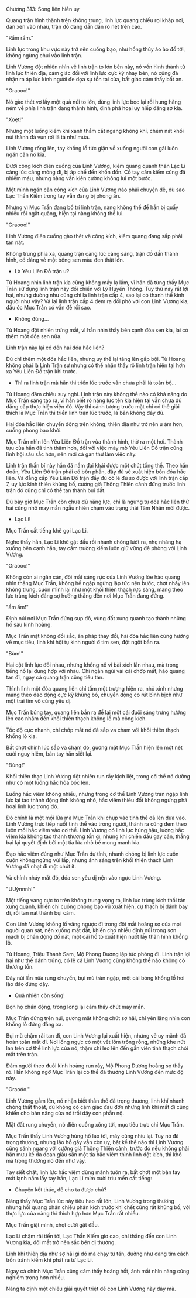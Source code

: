 




Chương 313: Song liên hiển uy


Quang trận hình thành trên không trung, linh lực quang chiếu rọi khắp nơi, đan xen vào nhau, trận đồ đang dần dần rõ nét trên cao.

"Rầm rầm."

Linh lực trong khu vực này trở nên cuồng bạo, như hồng thủy ào ào đổ tới, không ngừng chui vào linh trận.

Linh Vương đột nhiên nhìn về linh trận to lớn bên này, nó vốn hình thành từ linh lực thiên địa, cảm giác đối với linh lực cực kỳ nhạy bén, nó cũng đã nhận ra áp lực kinh người đe dọa sự tồn tại của, bất giác cảm thấy bất an.

"Graooo!"

Nó gào thét vơ lấy một quả núi to lớn, dùng linh lực bọc lại rồi hung hăng ném về phía linh trận đang thành hình, định phá hoại uy hiếp đáng sợ kia.

"Xoẹt!"

Nhưng một luồng kiếm khí xanh thẳm cắt ngang không khí, chém nát khối núi thành đá vụn rơi lả tả như mưa.

Linh Vương rống lên, tay khổng lồ tức giận vỗ xuống người con gái luôn ngăn cản nó kia.

Dưới công kích điên cuồng của Linh Vương, kiếm quang quanh thân Lạc Li càng lúc càng mỏng đi, bị áp chế đến khốn đốn. Cổ tay cầm kiếm cũng đã nhiễm máu, nhưng nàng vẫn kiên cường không lui một bước.

Một mình ngăn cản công kích của Linh Vương nào phải chuyện dễ, dù sao Lạc Thần Kiếm trong tay vẫn đang bị phong ấn.

Nhưng vì Mục Trần đang bố trí linh trận, nàng không thể để hắn bị quấy nhiễu rồi ngắt quãng, hiện tại nàng không thể lui.

"Graooo!"

Linh Vương điên cuồng gào thét và công kích, kiếm quang đang sắp phải tan nát.

Không trung phía xa, quang trận càng lúc càng sáng, trận đồ dần thành hình, có dáng vẻ một bông sen màu đen thật lớn.

- Là Yêu Liên Đồ trận ư?

Từ Hoang nhìn linh trận kia cũng không mấy lạ lẫm, vì hắn đã từng thấy Mục Trần sử dụng linh trận này đối chiến với Lý Huyền Thông. Tuy thứ này rất lợi hại, nhưng dường như cũng chỉ là linh trận cấp 4, sao lại có thanh thế kinh người như vậy? Vả lại linh trận cấp 4 đem ra đối phó với con Linh Vương kia, đầu óc Mục Trần có vấn đề rồi sao.

- Không đúng...

Từ Hoang đột nhiên trừng mắt, vì hắn nhìn thấy bên cạnh đóa sen kia, lại có thêm một đóa sen nữa.

Linh trận này lại có đến hai đóa hắc liên?

Dù chỉ thêm một đóa hắc liên, nhưng uy thế lại tăng lên gấp bội. Từ Hoang không phải là Linh Trận sư nhưng có thể nhận thấy rõ linh trận hiện tại hơn xa Yêu Liên Đồ trận khi trước.

- Thì ra linh trận mà hắn thi triển lúc trước vẫn chưa phải là toàn bộ...

Từ Hoang đăm chiêu suy nghĩ. Linh trận này không thể nào có khả năng do Mục Trần sáng tạo ra, vì hắn biết rõ năng lực tên kia hiện tại vẫn chưa đủ đẳng cấp thực hiện viện đó. Vậy thì cảnh tượng trước mặt chỉ có thể giải thích là Mục Trần thi triển linh trận lúc trước, là bản không đầy đủ.

Hai đóa hắc liên chuyển động trên không, thiên địa như trở nên u ám hơn, cuồng phong bạo khởi.

Mục Trần nhìn lên Yêu Liên Đồ trận vừa thành hình, thở ra một hơi. Thành tựu của hắn đã tinh thâm hơn, đối với việc mày mò Yêu Liên Đồ trận cũng lĩnh hội sâu sắc hơn, nên mới cả gan thử làm việc này.

Linh trận thần bí này hắn đã nắm đại khái được một chút tổng thể. Theo hắn đoán, Yêu Liên Đồ trận phải có bốn phần, đầy đủ sẽ xuất hiện bốn đóa hắc liên. Và đẳng cấp Yêu Liên Đồ trận đầy đủ có lẽ đủ so được với linh trận cấp 7, uy lực kinh thiên khủng bố, cường giả Thông Thiên cảnh đứng trước linh trận đó cũng chỉ có thể tan thành bụi đất.

Dù bây giờ Mục Trần còn chưa đủ năng lực, chỉ là ngưng tụ đóa hắc liên thứ hai cũng nhờ may mắn ngẫu nhiên chạm vào trạng thái Tâm Nhãn mới được.

- Lạc Li!

Mục Trần cất tiếng khẽ gọi Lạc Li.

Nghe thấy hắn, Lạc Li khẽ gật đầu rồi nhanh chóng lướt ra, nhẹ nhàng hạ xuống bên cạnh hắn, tay cầm trường kiếm luôn giữ vững đề phòng với Linh Vương.

"Graooo!"

Không còn ai ngăn cản, đôi mắt sáng rực của Linh Vương lóe hào quang nhìn thẳng Mục Trần, không hề ngập ngừng lập tức nện bước, chợt nhảy lên không trung, cuộn mình lại như một khối thiên thạch rực sáng, mang theo lực trùng kích đáng sợ hướng thẳng đến nơi Mục Trần đang đứng.

"ầm ầm!"

Đỉnh núi nơi Mục Trần đứng sụp đổ, vùng đất xung quanh tạo thành những hố sâu kinh hoàng.

Mục Trần mặt không đổi sắc, ấn pháp thay đổi, hai đóa hắc liên cùng hướng về mục tiêu, linh khí hội tụ kinh người ở tim sen, đột ngột bắn ra.

"Bùm!"

Hai cột linh lực đối nhau, nhưng không nổ vì bài xích lẫn nhau, mà trong tiếng nổ lại dung hợp với nhau. Chỉ ngắn ngủi vài cái chớp mắt, hào quang tan đi, ngay cả quang trận cũng tiêu tán.

Thình lình một đóa quang liên chỉ tầm một trượng hiện ra, nhỏ xinh nhưng mang theo dao động cực kỳ khủng bố, chuyển động co rút bình bịch như một trái tim vô cùng yêu dị.

Mục Trần búng tay, quang liên bắn ra để lại một cái đuôi sáng trưng hướng lên cao nhắm đến khối thiên thạch khổng lồ mà công kích.

Tốc độ cực nhanh, chỉ chớp mắt nó đã sắp va chạm với khối thiên thạch khổng lồ kia.

Bất chợt chính lúc sắp va chạm đó, gương mặt Mục Trần hiện lên một nét cười nguy hiểm, bàn tay hắn siết lại.

"Đùng!"

Khối thiên thạc Linh Vương đột nhiên run rẩy kịch liệt, trong cở thể nó dường như có một luồng hắc hỏa bốc lên.

Luồng hắc viêm không nhiều, nhưng trong cơ thể Linh Vương tràn ngập linh lực lại tạo thành động tĩnh không nhỏ, hắc viêm thiêu đốt không ngừng phá hoại linh lực trong đó.

Đó chính là một mồi lửa mà Mục Trần khi chụp vào tinh thể đã lén đưa vào. Linh Vương trực tiếp nuốt tinh thể vào trong người, thành ra cũng đem theo luôn mồi hắc viêm vào cơ thể. Linh Vương có linh lực hùng hậu, lượng hắc viêm kia không tạo thành thương tổn gì, nhưng khi chiến đấu gay cấn, thắng bại lại quyết định bởi một tia lửa nhỏ bé mong manh kia.

Đạo hắc viêm đúng như Mục Trần dự tính, nhanh chóng bị linh lực cuồn cuộn không ngừng vùi lấp, nhưng ánh sáng trên khối thiên thạch Linh Vương đã nhạt đi một chút ít.

Và chính nháy mắt đó, đóa sen yêu dị nện vào ngực Linh Vương.

"UUỳnnnh!"

Một tiếng vang cực to trên không trung vọng ra, linh lực trùng kích thổi tán xung quanh, khiến chi cuồng phong bạo vũ xuất hiện, cự thạch bị đánh bay đi, rồi tan nát thành bụi cám.

Con Linh Vương khổng lồ văng ngược đi trong đôi mắt hoảng sợ của mọi người quan sát, nện xuống mặt đất, khiến cho nhiều đỉnh núi trong sơn mạch bị chấn động đổ nát, một cái hố to xuất hiện nuốt lấy thân hình khổng lồ.

Từ Hoang, Triệu Thanh Sam, Mộ Phong Dương lập tức phóng đi. Linh trận lợi hại như thế đánh trúng, có lẽ cả Linh Vương cũng không thể nào không có thương tổn.

Dãy núi lần nữa rung chuyển, bụi mù tràn ngập, một cái bóng khổng lồ hơi lảo đảo đứng dậy.

- Quả nhiên còn sống!

Bọn họ chấn động, trong lòng lại cảm thấy chút may mắn.

Mục Trần đứng trên núi, gương mặt không chút sợ hãi, chỉ yên lặng nhìn con khổng lồ đứng đằng xa.

Bụi mù chậm rãi tan đi, con Linh Vương lại xuất hiện, nhưng vẻ uy mãnh đã hoàn toàn mất đi. Nơi lồng ngực có một vết lõm trống rỗng, những khe nứt lan trên cơ thể linh lực của nó, thậm chí leo lên đến gần viên tinh thạch chói mắt trên trán.

Đám người theo đuôi kinh hoảng run rẩy, Mộ Phong Dương hoảng sợ thấy rõ. Hắn không ngờ Mục Trần lại có thể đả thương Linh Vương đến mức độ này.

"Graoóo."

Linh Vương gầm lên, nó nhận biết thân thể đã trọng thương, linh khí nhanh chóng thất thoát, dù không có cảm giác đau đớn nhưng linh khí mất đi cũng khiến cho bản năng của nó trổi dậy cơn phẫn nộ.

Mặt đất rung chuyển, nó điên cuồng xông tới, mục tiêu trực chỉ Mục Trần.

Mục Trần thấy Linh Vương hùng hổ lao tới, mày cũng nhíu lại. Tuy nó đã trọng thương, nhưng lão hổ gầy vẫn còn uy, bất kể thế nào thì Linh Vương cũng sánh ngang với cường giả Thông Thiên cảnh, trước đó nếu không phải hắn mưu kế đa đoan giấu sẵn một tia hắc viêm thình lình đột kích, thì khó mà trọng thương nó đến như vậy.

Tay siết chặt, linh lực hắc viêm dũng mãnh tuôn ra, bất chợt một bàn tay mát lạnh nắm lấy tay hắn, Lạc Li mỉm cười trìu mến cất tiếng:

- Chuyện kết thúc, để cho ta được chứ?

Nàng thấy Mục Trần lúc này tiêu hao rất lớn, Linh Vương trong thương nhưng hồi quang phản chiếu phản kích trước khi chết cũng rất khủng bố, với thực lực của nàng thì thích hợp hơn Mục Trần rất nhiều.

Mục Trần giật mình, chợt cười gật đầu.

Lạc Li chậm rãi tiến tới, Lạc Thần Kiếm giơ cao, chỉ thẳng đến con Linh Vương kia, đôi mắt trở nên sắc bén dị thường.

Linh khí thiên địa như sợ hãi gì đó mà chạy tứ tán, dường như đang tìm cách trốn tránh kiếm khí phát ra từ Lạc Li.

Ngay cả chính Mục Trần cũng cảm thấy hoảng hốt, ánh mắt nhìn nàng cũng nghiêm trọng hơn nhiều.

Nàng ta định một chiêu giải quyết triệt để con Linh Vương này đây mà.




